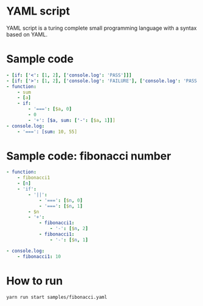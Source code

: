 # YAML script

YAML script is a turing complete small programming language with a syntax based on YAML.

# Sample code

```yaml
- [if: ['<': [1, 2], ['console.log': 'PASS']]]
- [if: ['>': [1, 2], ['console.log': 'FAILURE'], ['console.log': 'PASS']]]
- function:
    - sum
    - [a]
    - if:
        - '===': [$a, 0]
        - 0
        - '+': [$a, sum: ['-': [$a, 1]]]
- console.log:
    - '===': [sum: 10, 55]
```

# Sample code: fibonacci number

```yaml
- function:
    - fibonacci1
    - [n]
    - 'if':
        - '||':
            - '===': [$n, 0]
            - '===': [$n, 1]
        - $n
        - '+':
            - fibonacci1:
                - '-': [$n, 2]
            - fibonacci1:
                - '-': [$n, 1]

- console.log:
    - fibonacci1: 10
```

# How to run

```
yarn run start samples/fibonacci.yaml
```
